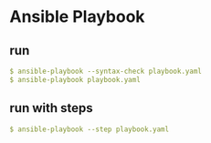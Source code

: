 # Ansible Playbook

## run 
```yml
$ ansible-playbook --syntax-check playbook.yaml
$ ansible-playbook playbook.yaml

```
## run with steps
```yml
$ ansible-playbook --step playbook.yaml

```
